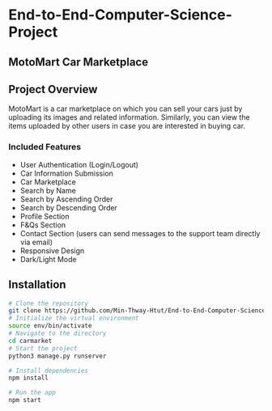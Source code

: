 # End-to-End-Computer-Science-Project

## MotoMart Car Marketplace

## Project Overview
MotoMart is a car marketplace on which you can sell your cars just by uploading its images and related information. Similarly, you can view the items uploaded by other users in case you are interested in buying car.

### Included Features
- User Authentication (Login/Logout)
- Car Information Submission
- Car Marketplace
- Search by Name
- Search by Ascending Order
- Search by Descending Order
- Profile Section
- F&Qs Section
- Contact Section (users can send messages to the support team directly via email)
- Responsive Design
- Dark/Light Mode

## Installation

```bash
# Clone the repository
git clone https://github.com/Min-Thway-Htut/End-to-End-Computer-Science-Project.git
# Initialize the virtual environment
source env/bin/activate
# Navigate to the directory
cd carmarket
# Start the project
python3 manage.py runserver

# Install dependencies
npm install

# Run the app
npm start

